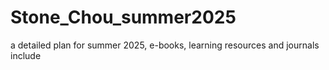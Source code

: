 # Stone_Chou_summer2025
a detailed plan for summer 2025, e-books, learning resources and journals include
